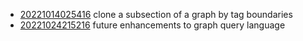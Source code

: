 - [20221014025416](/zet/20221014025416/README.md) clone a subsection of a graph by tag boundaries
- [20221024215216](/zet/20221024215216/README.md) future enhancements to graph query language
